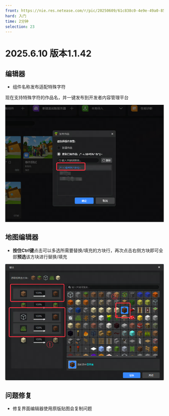 ```yaml
---
front: https://nie.res.netease.com/r/pic/20250609/61c838c0-4e9e-49a0-8555-403f760039ad.jpg
hard: 入门
time: 2分钟
selection: 23
---
```


# 2025.6.10 版本1.1.42

## 编辑器

- 组件名称发布适配特殊字符

现在支持特殊字符的作品名，并一键发布到开发者内容管理平台

![图片](./images/250610/0_0.png)

## 地图编辑器

- **按住Ctrl键**点击可以多选所需要替换/填充的方块行，再次点击右侧方块即可全部**预选**该方块进行替换/填充

![图片](./images/250610/0_1.png)

## 问题修复

- 修复界面编辑器使用原版贴图会复制问题